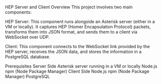 HEP Server and Client
Overview
This project involves two main components:

HEP Server: This component runs alongside an Asterisk server (either in a VM or locally). It captures HEP (Homer Encapsulation Protocol) packets, transforms them into JSON format, and sends them to a client via WebSocket over UDP.

Client: This component connects to the WebSocket link provided by the HEP server, receives the JSON data, and stores the information in a PostgreSQL database.

Prerequisites
Server Side
Asterisk server running in a VM or locally
Node.js
npm (Node Package Manager)
Client Side
Node.js
npm (Node Package Manager)
PostgreSQL